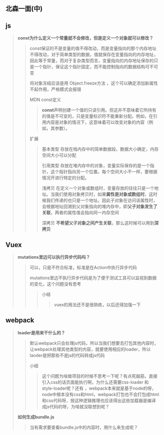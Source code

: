 ## 北森一面(中)

## js

> **const为什么定义一个常量就不会修改，但是定义一个对象就可以修改？**
>
> > const保证的不是变量的值不得改动，而是变量指向的那个内存地址不得改动，对于简单类型的数据，值就保存在变量指向的内存地址，因此等于常量，而对于复杂类型而言，变量指向的内存地址保存的只是一个指针，保证这个指针固定，而不能控制指向的数据结构可不可变
> >
> > 将对象冻结应该是用 Object.freeze方法 ，这个可以确定添加新属性不起作用，严格模式会报错
> >
> > MDN const定义
> >
> > > **const**声明创建一个值的只读引用。但这并不意味着它所持有的值是不可变的，只是变量标识符不能重新分配。例如，在引用内容是对象的情况下，这意味着可以改变对象的内容（例如，其参数）。
> >
> > 扩展
> >
> > > 基本类型 存放在栈内存中的简单数据段，数据大小确定，内存空间大小可以分配
> > >
> > > 引用类型 存放在堆内存中的对象，变量实际保存的是一个指针，这个指针指向另一个位置。每个空间大小不一样，要根据情况开进行特定的分配。
> > >
> > > 浅拷贝   在定义一个对象或数组时，变量存放的往往只是一个地址。当我们使用对象拷贝时，如果**属性是对象或数组时**，这时候我们传递的也只是一个地址。因此子对象在访问该属性时，会根据地址回溯到父对象指向的堆内存中，即**父子对象发生了关联**，两者的属性值会指向同一内存空间
> > >
> > > 深拷贝   **不希望父子对象之间产生关联**，那么这时候可以用到**深拷贝** 

## Vuex

> **mutations里边可以执行异步代码吗？**
>
> > 可以，只是不符合标准，标准是在Action中执行异步代码
> >
> > mutations里边不执行异步代码是为了便于测试工具可以监视到数据的变化，这个问题没有思考
> >
> > > 小结
> > >
> > > > vuex的用法还不是很熟练，以后还得加强一下
> > >
> > > 

## webpack

> **loader是用来干什么的？**
>
> > 默认webpack只会处理js代码，所以当我们想要去打包其他内容时，让webpack处理其他类型的内容，就要使用相应的loader，所以laoder是把那些不是js的代码转成js代码
> >
> > 小结
> >
> > > 这个问题为啥做项目的时候不思考一下呢？有点死脑筋，直接引入css的话页面能执行啊，为什么还需要css-loader 和  style-loader呢？还有 ，webpack本来就是基于node的呀，node中根本没有css和html，webpack打包也不会打包成html和css代码呀，按这种逻辑推理也应该得出这些加载器是编译成js代码的呀，为啥就没联想到呢？
>
> **如何生成bundle.js**
>
> > 当有需求要查看bundle.js中的内容时，用什么来生成呢？
> >
> > 